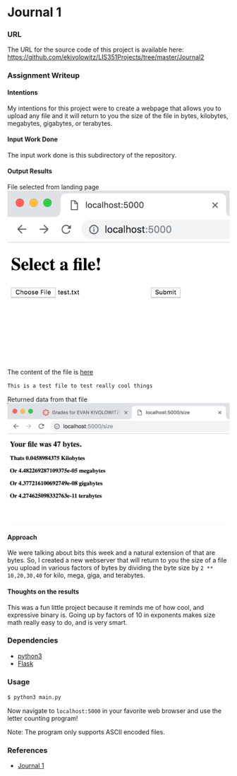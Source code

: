 # Journal 1
### URL
The URL for the source code of this project is available here: https://github.com/ekivolowitz/LIS351Projects/tree/master/Journal2
### Assignment Writeup
#### Intentions
My intentions for this project were to create a webpage that allows you to upload any file and it will return to you the size of the file in bytes, kilobytes, megabytes, gigabytes, or terabytes.
#### Input Work Done
The input work done is this subdirectory of the repository.
#### Output Results
File selected from landing page
![File selected from landing page](https://github.com/ekivolowitz/LIS351Projects/blob/master/imgs/Journal1_index_screen.png)

The content of the file is [here](https://github.com/ekivolowitz/LIS351Projects/blob/master/Journal2/test.txt)
```txt
This is a test file to test really cool things
```
Returned data from that file
![Returned data from that file](https://github.com/ekivolowitz/LIS351Projects/blob/master/imgs/Journal2_size.png)
#### Approach
We were talking about bits this week and a natural extension of that are bytes. So, I created a new webserver that will return to you
the size of a file you upload in various factors of bytes by dividing the byte size by `2 ** 10,20,30,40` for kilo, mega, giga, and terabytes.

#### Thoughts on the results
This was a fun little project because it reminds me of how cool, and expressive binary is. Going up by factors of 10 in exponents makes
size math really easy to do, and is very smart.

### Dependencies
* [python3](https://www.python.org/download/releases/3.0/)
* [Flask](http://flask.pocoo.org/)
### Usage
```bash
$ python3 main.py
```
Now navigate to `localhost:5000` in your favorite web browser and use the letter counting program!

Note: The program only supports ASCII encoded files.

### References
* [Journal 1](https://github.com/ekivolowitz/LIS351Projects/tree/master/Journal1)
